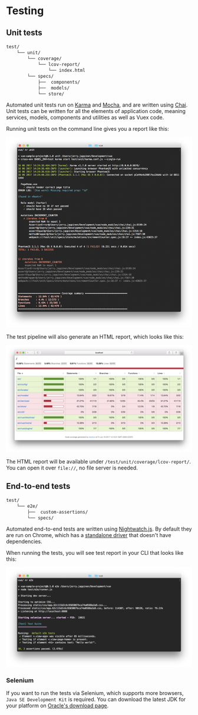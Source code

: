 
# Testing

## Unit tests

```
test/
	└── unit/
		└── coverage/
			└── lcov-report/
				└── index.html
		└── specs/
			├──  components/
			├──  models/
			└── store/
```

Automated unit tests run on [Karma](https://karma-runner.github.io/1.0/index.html) and [Mocha](https://mochajs.org/), and are written using [Chai](http://chaijs.com/). Unit tests can be written for all the elements of application code, meaning services, models, components and utilities as well as Vuex code.

Running unit tests on the command line gives you a report like this:

![Unit test results on command line](../images/unit-test-report-cli.png)

The test pipeline will also generate an HTML report, which looks like this:

![Unit test results in HTML](../images/unit-test-report-html.png)

The HTML report will be available under  `/test/unit/coverage/lcov-report/`. You can open it over `file://`, no file server is needed.

## End-to-end tests

```
test/
	└── e2e/
		├──  custom-assertions/
		└── specs/
```

Automated end-to-end tests are written using [Nightwatch.js](http://nightwatchjs.org/). By default they are run on Chrome, which has a [standalone driver](https://sites.google.com/a/chromium.org/chromedriver/) that doesn't have dependencies.

When running the tests, you will see test report in your CLI that looks like this:

![End-to-end test results on command line](../images/e2e-test-report-cli.png)

### Selenium

If you want to run the tests via Selenium, which supports more browsers, `Java SE Development Kit` is required. You can download the latest JDK for your platform on [Oracle's download page](http://www.oracle.com/technetwork/java/javase/downloads/jdk8-downloads-2133151.html).
